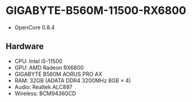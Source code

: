 # GIGABYTE-B560M-11500-RX6800
* OpenCore 0.8.4
## Hardware
* CPU: Intel i5-11500
* GPU: AMD Radeon RX6800
* GIGABYTE B560M AORUS PRO AX
* RAM: 32GB (ADATA DDR4 3200MHz 8GB × 4)
* Audio: Realtek ALC897
* Wireless: BCM94360CD
